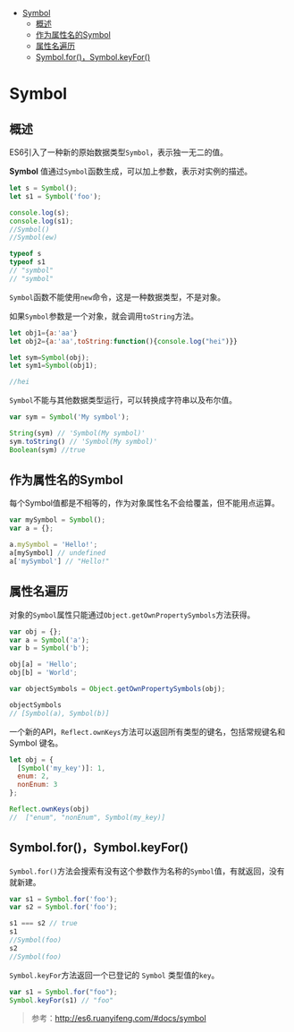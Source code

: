 
<!-- toc orderedList:0 depthFrom:1 depthTo:6 -->

* [Symbol](#symbol)
    * [概述](#概述)
    * [作为属性名的Symbol](#作为属性名的symbol)
    * [属性名遍历](#属性名遍历)
    * [Symbol.for()，Symbol.keyFor()](#symbolforsymbolkeyfor)

<!-- tocstop -->

# Symbol

## 概述

ES6引入了一种新的原始数据类型`Symbol`，表示独一无二的值。

**Symbol** 值通过`Symbol`函数生成，可以加上参数，表示对实例的描述。

```js
let s = Symbol();
let s1 = Symbol('foo');

console.log(s);
console.log(s1);
//Symbol()
//Symbol(ew)

typeof s
typeof s1
// "symbol"
// "symbol"
```
`Symbol`函数不能使用`new`命令，这是一种数据类型，不是对象。

如果`Symbol`参数是一个对象，就会调用`toString`方法。

```js
let obj1={a:'aa'}
let obj2={a:'aa',toString:function(){console.log("hei")}}

let sym=Symbol(obj);
let sym1=Symbol(obj1);

//hei
```

`Symbol`不能与其他数据类型运行，可以转换成字符串以及布尔值。

```js
var sym = Symbol('My symbol');

String(sym) // 'Symbol(My symbol)'
sym.toString() // 'Symbol(My symbol)'
Boolean(sym) //true
```

## 作为属性名的Symbol

每个Symbol值都是不相等的，作为对象属性名不会给覆盖，但不能用点运算。

```js
var mySymbol = Symbol();
var a = {};

a.mySymbol = 'Hello!';
a[mySymbol] // undefined
a['mySymbol'] // "Hello!"
```

## 属性名遍历

对象的`Symbol`属性只能通过`Object.getOwnPropertySymbols`方法获得。

```js
var obj = {};
var a = Symbol('a');
var b = Symbol('b');

obj[a] = 'Hello';
obj[b] = 'World';

var objectSymbols = Object.getOwnPropertySymbols(obj);

objectSymbols
// [Symbol(a), Symbol(b)]
```

一个新的API，`Reflect.ownKeys`方法可以返回所有类型的键名，包括常规键名和 Symbol 键名。

```js
let obj = {
  [Symbol('my_key')]: 1,
  enum: 2,
  nonEnum: 3
};

Reflect.ownKeys(obj)
//  ["enum", "nonEnum", Symbol(my_key)]
```

## Symbol.for()，Symbol.keyFor()

`Symbol.for()`方法会搜索有没有这个参数作为名称的`Symbol`值，有就返回，没有就新建。

```js
var s1 = Symbol.for('foo');
var s2 = Symbol.for('foo');

s1 === s2 // true
s1
//Symbol(foo)
s2
//Symbol(foo)
```

`Symbol.keyFor`方法返回一个已登记的 `Symbol` 类型值的`key`。

```js
var s1 = Symbol.for("foo");
Symbol.keyFor(s1) // "foo"

```

>参考：http://es6.ruanyifeng.com/#docs/symbol
